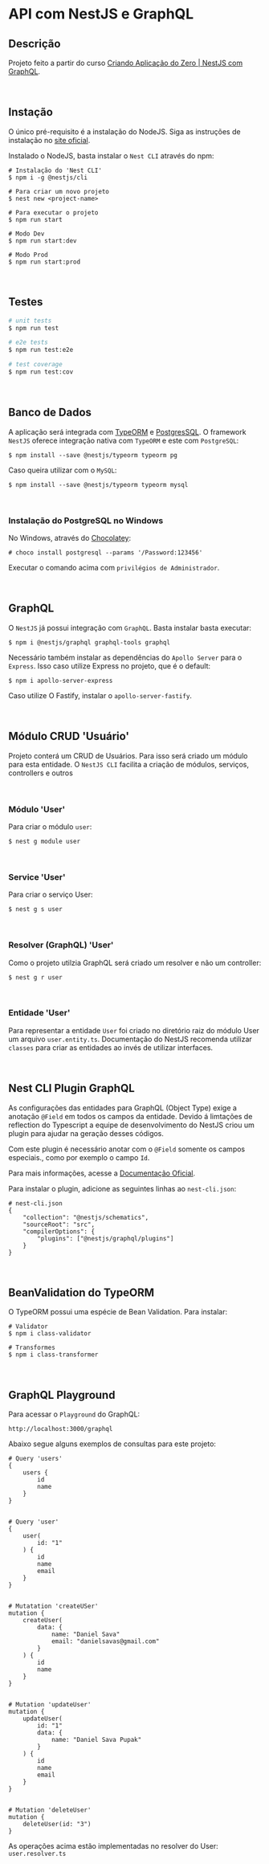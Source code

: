 # API com NestJS e GraphQL

## Descrição

  Projeto feito a partir do curso [Criando Aplicação do Zero | NestJS com GraphQL](https://www.youtube.com/watch?v=tVQwV-c19RU).

<br/>

## Instação

O único pré-requisito é a instalação do NodeJS. Siga as instruções de instalação no [site oficial](https://nodejs.org/en/).

Instalado o NodeJS, basta instalar o `Nest CLI` através do npm:


    # Instalação do 'Nest CLI'
    $ npm i -g @nestjs/cli

    # Para criar um novo projeto
    $ nest new <project-name>

    # Para executar o projeto
    $ npm run start

    # Modo Dev
    $ npm run start:dev

    # Modo Prod
    $ npm run start:prod

<br/>

## Testes

```bash
# unit tests
$ npm run test

# e2e tests
$ npm run test:e2e

# test coverage
$ npm run test:cov
```

<br/>


## Banco de Dados

A aplicação será integrada com [TypeORM](https://typeorm.io/) e [PostgresSQL](https://www.postgresql.org/). O framework `NestJS` oferece integração nativa com `TypeORM` e este com `PostgreSQL`:

    $ npm install --save @nestjs/typeorm typeorm pg

Caso queira utilizar com o `MySQL`: 

    $ npm install --save @nestjs/typeorm typeorm mysql

<br>

### Instalação do PostgreSQL no Windows

No Windows, através do [Chocolatey](https://chocolatey.org/packages/postgresql):

    # choco install postgresql --params '/Password:123456'

Executar o comando acima com `privilégios de Administrador`.

<br/>

## GraphQL

O `NestJS` já possui integração com `GraphQL`. Basta instalar basta executar:

    $ npm i @nestjs/graphql graphql-tools graphql

Necessário também instalar as dependências do `Apollo Server` para o `Express`. Isso caso utilize Express no projeto, que é o default:

    $ npm i apollo-server-express

Caso utilize O Fastify, instalar o `apollo-server-fastify`.

<br/>

## Módulo CRUD 'Usuário'

Projeto conterá um CRUD de Usuários. Para isso será criado um módulo para esta entidade. O `NestJS CLI` facilita a criação de módulos, serviços, controllers e outros

<br/>

### Módulo 'User'

Para criar o módulo `user`:

    $ nest g module user


<br/>

### Service 'User'

Para criar o serviço User:

    $ nest g s user

<br/>

### Resolver (GraphQL) 'User'

Como o projeto utilzia GraphQL será criado um resolver e não um controller:

    $ nest g r user


<br/>

### Entidade 'User'

Para representar a entidade `User` foi criado no diretório raiz do módulo User um arquivo `user.entity.ts`. Documentação do NestJS recomenda utilizar `classes` para criar as entidades ao invés de utilizar interfaces.

<br/>

## Nest CLI Plugin GraphQL

As configurações das entidades para GraphQL (Object Type) exige a anotação `@Field` em todos os campos da entidade. Devido á limtações de reflection do Typescript a equipe de desenvolvimento do NestJS criou um plugin para ajudar na geração desses códigos.

Com este plugin é necessário anotar com o `@Field` somente os campos especiais., como por exemplo o campo `Id`. 

Para mais informações, acesse a [Documentação Oficial](https://docs.nestjs.com/graphql/cli-plugin).

Para instalar o plugin, adicione as seguintes linhas ao `nest-cli.json`:

    
    # nest-cli.json
    {
        "collection": "@nestjs/schematics",
        "sourceRoot": "src",
        "compilerOptions": {
            "plugins": ["@nestjs/graphql/plugins"]
        }
    }

<br/>

## BeanValidation do TypeORM

O TypeORM possui uma espécie de Bean Validation. Para instalar:

    # Validator
    $ npm i class-validator

    # Transformes
    $ npm i class-transformer

<br/>

## GraphQL Playground

Para acessar o `Playground` do GraphQL:

    http://localhost:3000/graphql


Abaixo segue alguns exemplos de consultas para este projeto:

    # Query 'users'
    {
        users {
            id 
            name
        }
    }


    # Query 'user'
    {
        user(
            id: "1"
        ) {
            id
            name
            email
        }
    }


    # Mutatation 'createUSer'
    mutation {
        createUser(
            data: {
                name: "Daniel Sava"
                email: "danielsavas@gmail.com"
            }
        ) {
            id
            name
        }
    }


    # Mutation 'updateUser'
    mutation {
        updateUser(
            id: "1"
            data: {
                name: "Daniel Sava Pupak"
            }
        ) {
            id
            name
            email
        }
    }


    # Mutation 'deleteUser'
    mutation {
        deleteUser(id: "3")
    }


As operações acima estão implementadas no resolver do User: `user.resolver.ts`




